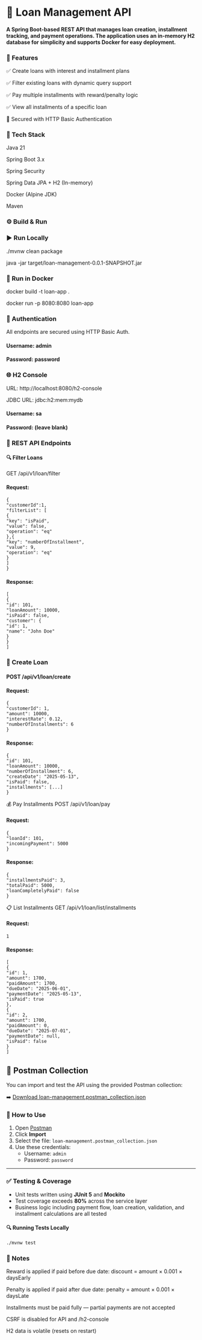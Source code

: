 #  💸 Loan Management API

#### A Spring Boot-based REST API that manages loan creation, installment tracking, and payment operations. The application uses an in-memory H2 database for simplicity and supports Docker for easy deployment.

### 🚀 Features
✅ Create loans with interest and installment plans

✅ Filter existing loans with dynamic query support

✅ Pay multiple installments with reward/penalty logic

✅ View all installments of a specific loan

🔐 Secured with HTTP Basic Authentication


### 🧱 Tech Stack
Java 21

Spring Boot 3.x

Spring Security

Spring Data JPA + H2 (In-memory)

Docker (Alpine JDK)

Maven

###  ⚙️ Build & Run

### ▶️ Run Locally

./mvnw clean package

java -jar target/loan-management-0.0.1-SNAPSHOT.jar

### 🐳 Run in Docker

docker build -t loan-app .

docker run -p 8080:8080 loan-app

### 🔐 Authentication

All endpoints are secured using HTTP Basic Auth.

#### Username: admin

#### Password: password

### 🌐 H2 Console
URL: http://localhost:8080/h2-console

JDBC URL: jdbc:h2:mem:mydb

#### Username: sa

#### Password: (leave blank)



### 📌 REST API Endpoints

#### 🔍 Filter Loans

GET /api/v1/loan/filter

#### Request:

```
{
"customerId":1,
"filterList": [
{
"key": "isPaid",
"value": false,
"operation": "eq"
},{
"key": "numberOfInstallment",
"value": 9,
"operation": "eq"
}
]
}
```
#### Response:
```
[
{
"id": 101,
"loanAmount": 10000,
"isPaid": false,
"customer": {
"id": 1,
"name": "John Doe"
}
}
]
```
### 📝 Create Loan

#### POST /api/v1/loan/create

#### Request:

```
{
"customerId": 1,
"amount": 10000,
"interestRate": 0.12,
"numberOfInstallments": 6
}
```

#### Response:

```
{
"id": 101,
"loanAmount": 10000,
"numberOfInstallment": 6,
"createDate": "2025-05-13",
"isPaid": false,
"installments": [...]
}

```
💰 Pay Installments
POST /api/v1/loan/pay

#### Request:

```
{
"loanId": 101,
"incomingPayment": 5000
}

```
#### Response:

```
{
"installmentsPaid": 3,
"totalPaid": 5000,
"loanCompletelyPaid": false
}

```
📋 List Installments
GET /api/v1/loan/list/installments

#### Request:

```
1
```

#### Response:

```
[
{
"id": 1,
"amount": 1700,
"paidAmount": 1700,
"dueDate": "2025-06-01",
"paymentDate": "2025-05-13",
"isPaid": true
},
{
"id": 2,
"amount": 1700,
"paidAmount": 0,
"dueDate": "2025-07-01",
"paymentDate": null,
"isPaid": false
}
]
```

## 🧪 Postman Collection

You can import and test the API using the provided Postman collection:

➡️ [Download loan-management.postman_collection.json](./loan-management.postman_collection.json)

### 🔽 How to Use

1. Open [Postman](https://www.postman.com/)
2. Click **Import**
3. Select the file: `loan-management.postman_collection.json`
4. Use these credentials:
    - Username: `admin`
    - Password: `password`
---

### ✅ Testing & Coverage

- Unit tests written using **JUnit 5** and **Mockito**
- Test coverage exceeds **80%** across the service layer
- Business logic including payment flow, loan creation, validation, and installment calculations are all tested

#### 🔍 Running Tests Locally

```bash
./mvnw test
 ```
### 📒 Notes

Reward is applied if paid before due date:
discount = amount × 0.001 × daysEarly

Penalty is applied if paid after due date:
penalty = amount × 0.001 × daysLate

Installments must be paid fully — partial payments are not accepted

CSRF is disabled for API and /h2-console

H2 data is volatile (resets on restart)

